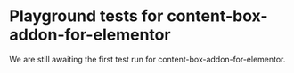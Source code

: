 # Playground tests for content-box-addon-for-elementor
We are still awaiting the first test run for content-box-addon-for-elementor.
